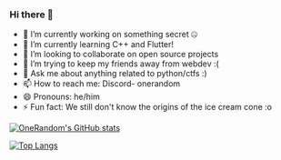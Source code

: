 ### Hi there 👋

- 🔭 I’m currently working on something secret 🤐
- 🌱 I’m currently learning C++ and Flutter!
- 👯 I’m looking to collaborate on open source projects
- 🤔 I’m trying to keep my friends away from webdev :(
- 💬 Ask me about anything related to python/ctfs :)
- 📫 How to reach me: Discord- onerandom
- 😄 Pronouns: he/him
- ⚡ Fun fact: We still don't know the origins of the ice cream cone :o

[![OneRandom's GitHub stats](https://github-readme-stats.vercel.app/api?username=onerandom1509&show_icons=true&theme=tokyonight)](https://github.com/anuraghazra/github-readme-stats)

[![Top Langs](https://github-readme-stats.vercel.app/api/top-langs/?username=onerandom1509&show_icons=true&theme=tokyonight)](https://github.com/anuraghazra/github-readme-stats)
